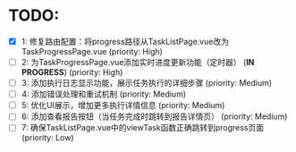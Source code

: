 # TODO:

- [x] 1: 修复路由配置：将progress路径从TaskListPage.vue改为TaskProgressPage.vue (priority: High)
- [ ] 2: 为TaskProgressPage.vue添加实时进度更新功能（定时器） (**IN PROGRESS**) (priority: High)
- [ ] 3: 添加执行日志显示功能，展示任务执行的详细步骤 (priority: Medium)
- [ ] 4: 添加错误处理和重试机制 (priority: Medium)
- [ ] 5: 优化UI展示，增加更多执行详情信息 (priority: Medium)
- [ ] 6: 添加查看报告按钮（当任务完成时跳转到报告详情页） (priority: Medium)
- [ ] 7: 确保TaskListPage.vue中的viewTask函数正确跳转到progress页面 (priority: Low)
